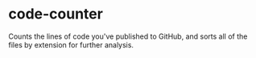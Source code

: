 # code-counter
 Counts the lines of code you've published to GitHub, and sorts all of the files by extension for further analysis.
